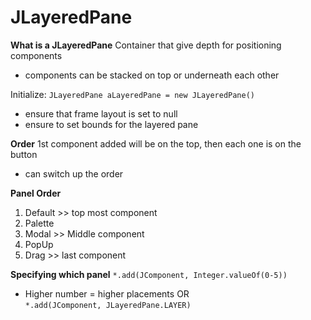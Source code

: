 # JLayeredPane

**What is a JLayeredPane** Container that give depth for positioning components 
- components can be stacked on top or underneath each other 

Initialize: `JLayeredPane aLayeredPane = new JLayeredPane()`
- ensure that frame layout is set to null 
- ensure to set bounds for the layered pane 

**Order** 1st component added will be on the top, then each one is on the button 
- can switch up the order 

**Panel Order**
1. Default >> top most component
2. Palette 
3. Modal >> Middle component
4. PopUp
5. Drag >> last component

**Specifying which panel**
`*.add(JComponent, Integer.valueOf(0-5))`
- Higher number = higher placements 
OR <br> 
`*.add(JComponent, JLayeredPane.LAYER)`